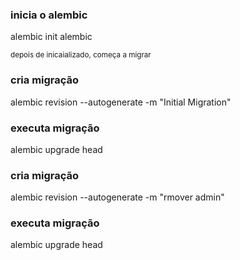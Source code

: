 ### inicia o alembic

alembic init alembic

<sub>depois de inicaializado, começa a migrar</sub>

### cria migração

alembic revision --autogenerate -m "Initial Migration"

### executa migração

alembic upgrade head

### cria migração

alembic revision --autogenerate -m "rmover admin"

### executa migração

alembic upgrade head
